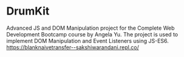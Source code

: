 # DrumKit
Advanced JS and DOM Manipulation project for the Complete Web Development Bootcamp course by Angela Yu. The project is used to implement DOM Manipulation and Event Listeners using JS-ES6.
https://blanknaivetransfer--sakshiwarandani.repl.co/
